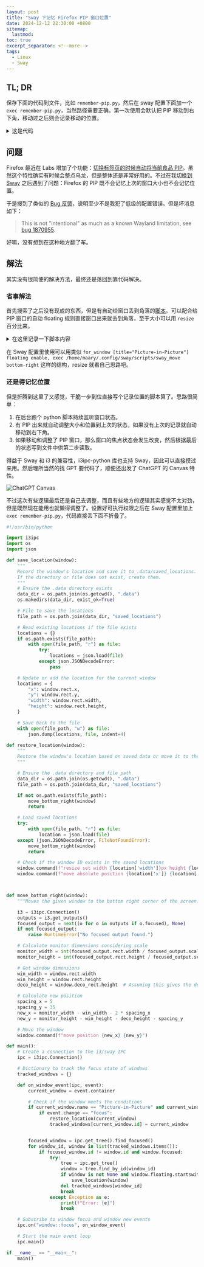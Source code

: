 ```yaml
---
layout: post
title: "Sway 下记忆 Firefox PIP 窗口位置"
date: 2024-12-12 22:30:00 +0800
sitemap:
  lastmod: 
toc: true 
excerpt_separator: <!--more-->
tags:
  - Linux
  - Sway
---
```


## TL; DR

保存下面的代码到文件，比如 `remember-pip.py`，然后在 sway 配置下面加一个 `exec remember-pip.py`，当然路径需要正确。第一次使用会默认把 PIP 移动到右下角，移动过之后则会记录移动的位置。  

<details>
<summary markdown="span">
这是代码
</summary>

<script src="https://emgithub.maary.top/embed-v2.js?target=https%3A%2F%2Fgithub.com%2FSteve-Mr%2Fdotfiles%2Fblob%2Fmain%2F.config%2Fsway%2Fscripts%2Fremember-pip.py&style=default&type=code&showBorder=on&showLineNumbers=on&showFileMeta=on&showFullPath=on&showCopy=on"></script>

</details>

## 问题

Firefox 最近在 Labs 增加了个功能：[切换标签页的时候自动将当前食品 PIP](https://blog.nightly.mozilla.org/2024/08/26/streamline-your-screen-time-with-auto-open-picture-in-picture-and-more-these-weeks-in-firefox-issue-166/)。虽然这个特性确实有时候会整点乌龙，但是整体还是非常好用的。不过在我[切换到 Sway](/2024-12-01-Hello-Wayland.md) 之后遇到了问题：Firefox 的 PIP 既不会记忆上次的窗口大小也不会记忆位置。  

于是搜到了类似的 [Bug 反馈](https://bugzilla.mozilla.org/show_bug.cgi?id=1767414)，说明至少不是我犯了低级的配置错误。但是坏消息如下：  

> This is not "intentional" as much as a known Wayland limitation, see [bug 1870955](https://bugzilla.mozilla.org/show_bug.cgi?id=1870955).

好嘛，没有想到在这种地方翻了车。  

## 解法

其实没有很简便的解决方法，最终还是落回到靠代码解决。

### 省事解法

首先搜索了之后没有现成的东西，但是有自动给窗口丢到角落的[脚本](https://git.xkonni.de/konni/config_sway/src/branch/main/bin/sway_move)。可以配合给 PIP 窗口的自动 floating 规则直接窗口出来就丢到角落，至于大小可以用 `resize` 百分比来。  

<details>
<summary markdown='span'>在这里记录一下脚本内容</summary> 

```shell
#!/usr/bin/env bash

# Copyright (C) 2020-2021 Bob Hepple <bob.hepple@gmail.com>

# This program is free software: you can redistribute it and/or modify
# it under the terms of the GNU General Public License as published by
# the Free Software Foundation, either version 3 of the License, or (at
# your option) any later version.
#
# This program is distributed in the hope that it will be useful, but
# WITHOUT ANY WARRANTY; without even the implied warranty of
# MERCHANTABILITY or FITNESS FOR A PARTICULAR PURPOSE. See the GNU
# General Public License for more details.
#
# You should have received a copy of the GNU General Public License
# along with this program. If not, see <http://www.gnu.org/licenses/>.

# http://bhepple.freeshell.org

initialise() {
    PROG=$(basename $0)
    VERSION="1.0"
    ARGUMENTS="top-right|bottom-right|bottom-left"
    USAGE="move a floating window to the edges because sway lacks a way to do it!"

    case $1 in
        -h|--help)
            echo "$USAGE"
            exit 0
            ;;
        top-left|top-center|top-right|center-left|center-center|center-right|bottom-left|bottom-center|bottom-right)
            command="$1"
            ;;
        *)
            echo "$PROG: bad argument" >&2
            exit 1
            ;;
    esac

    return 0
}

initialise "$@"
width=$( swaymsg -t get_outputs |
    jq -r '.. | select(.focused?) | .rect | .width' )
height=$( swaymsg -t get_outputs |
    jq -r '.. | select(.focused?) | .rect | .height' )
scale=$(swaymsg -t get_outputs | jq -r '.. | select(.focused?) | .scale' )
monitor_width=$(echo "${width}/$scale / 1" | bc)
monitor_height=$(echo "${height}/$scale / 1" | bc)
win_dim=( $( swaymsg -t get_tree |
    jq '.. | select(.type?) | select(.type=="floating_con") | select(.focused?)|.rect.width, .rect.height, .deco_rect.height' ) )

win_width=${win_dim[0]}
win_height=${win_dim[1]}
deco_height=${win_dim[2]}

spacing_x=5
spacing_y=35
new_x=$spacing_x
new_y=0
case $command in
  ## top
  top-center)
    new_x=$(( (monitor_width - win_width)/2 ))
    ;;
  top-right)
    new_x=$(( monitor_width - win_width - 2*spacing_x ))
    ;;
  ## center
  center-left)
    new_y=$(( (monitor_height - win_height - deco_height - spacing_y)/2 ))
    ;;
  center-center)
    new_x=$(( (monitor_width - win_width)/2 ))
    new_y=$(( (monitor_height - win_height - deco_height - spacing_y)/2 ))
    ;;
  center-right)
    new_x=$(( monitor_width - win_width -2*spacing_x ))
    new_y=$(( (monitor_height - win_height - deco_height - spacing_y)/2 ))
    ;;
  ## bottom
  bottom-left)
    new_y=$(( monitor_height - win_height - deco_height - spacing_y ))
    ;;
  bottom-center)
    new_x=$(( (monitor_width - win_width)/2 ))
    new_y=$(( monitor_height - win_height - deco_height - spacing_y ))
    ;;
  bottom-right)
    new_x=$(( monitor_width - win_width -2*spacing_x ))
    new_y=$(( monitor_height - win_height - deco_height - spacing_y ))
    ;;
esac

swaymsg "move position $new_x $new_y"

```

</details>

在 Sway 配置里使用可以用类似 `for_window [title="Picture-in-Picture"]  floating enable, exec /home/maary/.config/sway/scripts/sway_move bottom-right` 这样的结构，resize 就看自己思路吧。  

### 还是得记忆位置

但是折腾到这里了又感觉，干脆一步到位直接写个记录位置的脚本算了。思路很简单：  
1. 在后台跑个 python 脚本持续监听窗口状态。
2. 有 PIP 出来就自动调整大小和位置到上次的状态，如果没有上次的记录就自动移动到右下角。
3. 如果移动和调整了 PIP 窗口，那么窗口的焦点状态会发生改变，然后根据最后的状态写到文件中供第二步读取。

得益于 Sway 和 i3 的兼容性，i3ipc-python 库也支持 Sway，因此可以直接摸过来用。然后理所当然的找 GPT 要代码了，顺便还出发了 ChatGPT 的 Canvas 特性。  

![ChatGPT Canvas](/assets/2024-12-12-sway-remember-pip/image.png)

不过这次有些逻辑最后还是自己去调整，而且有些地方的逻辑其实感觉不太对劲，但是既然现在能用也就懒得调整了。设置好可执行权限之后在 Sway 配置里加上 `exec remember-pip.py`，代码直接丢下面不折叠了。  

```python
#!/usr/bin/python

import i3ipc
import os
import json

def save_location(window):
    """
    Record the window's location and save it to .data/saved_locations.
    If the directory or file does not exist, create them.
    """
    # Ensure the .data directory exists
    data_dir = os.path.join(os.getcwd(), ".data")
    os.makedirs(data_dir, exist_ok=True)

    # File to save the locations
    file_path = os.path.join(data_dir, "saved_locations")

    # Read existing locations if the file exists
    locations = {}
    if os.path.exists(file_path):
        with open(file_path, "r") as file:
            try:
                locations = json.load(file)
            except json.JSONDecodeError:
                pass

    # Update or add the location for the current window
    locations = {
        "x": window.rect.x,
        "y": window.rect.y,
        "width": window.rect.width,
        "height": window.rect.height,
    }

    # Save back to the file
    with open(file_path, "w") as file:
        json.dump(locations, file, indent=4)

def restore_location(window):
    """
    Restore the window's location based on saved data or move it to the bottom right.
    """

    # Ensure the .data directory and file path
    data_dir = os.path.join(os.getcwd(), ".data")
    file_path = os.path.join(data_dir, "saved_locations")

    if not os.path.exists(file_path):
        move_bottom_right(window)
        return

    # Load saved locations
    try:
        with open(file_path, "r") as file:
            location = json.load(file)
    except (json.JSONDecodeError, FileNotFoundError):
        move_bottom_right(window)
        return

    # Check if the window ID exists in the saved locations
    window.command(f"resize set width {location['width']}px height {location['height']}px")
    window.command(f"move absolute position {location['x']} {location['y']}")



def move_bottom_right(window):
    """Moves the given window to the bottom right corner of the screen."""

    i3 = i3ipc.Connection()
    outputs = i3.get_outputs()
    focused_output = next((o for o in outputs if o.focused), None)
    if not focused_output:
        raise RuntimeError("No focused output found.")

    # Calculate monitor dimensions considering scale
    monitor_width = int(focused_output.rect.width / focused_output.scale)
    monitor_height = int(focused_output.rect.height / focused_output.scale)

    # Get window dimensions
    win_width = window.rect.width
    win_height = window.rect.height
    deco_height = window.deco_rect.height  # Assuming this gives the decoration height

    # Calculate new position
    spacing_x = 5
    spacing_y = 35
    new_x = monitor_width - win_width - 2 * spacing_x
    new_y = monitor_height - win_height - deco_height - spacing_y

    # Move the window
    window.command(f"move position {new_x} {new_y}")

def main():
    # Create a connection to the i3/sway IPC
    ipc = i3ipc.Connection()

    # Dictionary to track the focus state of windows
    tracked_windows = {}

    def on_window_event(ipc, event):
        current_window = event.container

        # Check if the window meets the conditions
        if current_window.name == "Picture-in-Picture" and current_window.floating.startswith('user_on'):
            if event.change == "focus":
                restore_location(current_window)
                tracked_windows[current_window.id] = current_window


        focused_window = ipc.get_tree().find_focused()
        for window_id, window in list(tracked_windows.items()):
            if focused_window.id != window.id and window.focused:
                try:
                    tree = ipc.get_tree()
                    window = tree.find_by_id(window_id)
                    if window is not None and window.floating.startswith('user_on'):
                        save_location(window)
                    del tracked_windows[window_id]
                    break
                except Exception as e:
                    print(f"Error: {e}")
                    break

    # Subscribe to window focus and window new events
    ipc.on("window::focus", on_window_event)

    # Start the main event loop
    ipc.main()

if __name__ == "__main__":
    main()
```